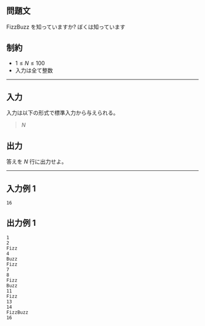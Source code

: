 ## 問題文

FizzBuzz を知っていますか? ぼくは知っています

## 制約

- $1 \le N \le 100$
- 入力は全て整数

---

## 入力

入力は以下の形式で標準入力から与えられる。

> $N$

## 出力

答えを $N$ 行に出力せよ。

---

## 入力例 1

```
16
```

## 出力例 1

```
1
2
Fizz
4
Buzz
Fizz
7
8
Fizz
Buzz
11
Fizz
13
14
FizzBuzz
16
```
